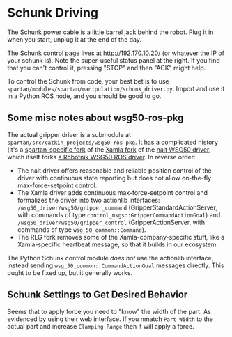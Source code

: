 # Schunk Driving

The Schunk power cable is a little barrel jack behind the robot. Plug it in when you start, unplug it at the end of the day.

The Schunk control page lives at http://192.170.10.20/ (or whatever the IP of your schunk is). Note the super-useful status panel at the right. If you find that you can't control it, pressing "STOP" and then "ACK" might help.

To control the Schunk from code, your best bet is to use `spartan/modules/spartan/manipulation/schunk_driver.py`. Import and use it in a Python ROS node, and you should be good to go.

## Some misc notes about wsg50-ros-pkg

The actual gripper driver is a submodule at `spartan/src/catkin_projects/wsg50-ros-pkg`. It has a complicated history (it's a [spartan-specific fork](https://github.com/RobotLocomotion/wsg50-ros-pkg) of the [Xamla fork](https://github.com/Xamla/wsg50-ros-pkg) of the [nalt WSG50 driver](https://github.com/nalt/wsg50-ros-pkg), which itself forks [a Robotnik WSG50 ROS driver](https://code.google.com/archive/p/wsg50-ros-pkg/). In reverse order:

- The nalt driver offers reasonable and reliable position control of the driver with continuous state reporting but does not allow on-the-fly max-force-setpoint control.
- The Xamla driver adds continuous max-force-setpoint control and formalizes the driver into two actionlib interfaces: `/wsg50_driver/wsg50/gripper_command` (GripperStandardActionServer, with commands of type `control_msgs::GripperCommandActionGoal`) and `/wsg50_driver/wsg50/gripper_control` (GripperActionServer, with commands of type `wsg_50_common::Command`).
- The RLG fork removes some of the Xamla-company-specific stuff, like a Xamla-specific heartbeat message, so that it builds in our ecosystem.

The Python Schunk control module *does not* use the actionlib interface, instead sending `wsg_50_common::CommandActionGoal` messages directly. This ought to be fixed up, but it generally works.

## Schunk Settings to Get Desired Behavior

Seems that to apply force you need to "know" the width of the part. As evidenced by using their web interface. If you nmatch `Part Width` to the actual part and increase `Clamping Range` then it will apply a force.

